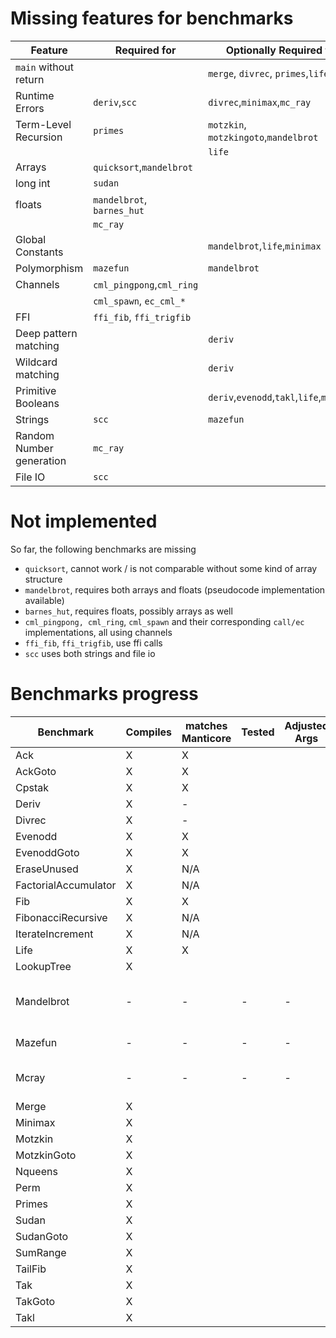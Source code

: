 # Missing features for benchmarks

| Feature                       | Required for              | Optionally Required for                  |
| ----------------------------- | ------------------------- | ---------------------------------------- |
| `main` without return         |                           | `merge`, `divrec`, `primes`,`life`       |
| Runtime Errors                | `deriv`,`scc`             | `divrec`,`minimax`,`mc_ray`              |
| Term-Level Recursion          | `primes`                  | `motzkin`, `motzkingoto`,`mandelbrot`    |
|                               |                           | `life`                                   |
| Arrays                        | `quicksort`,`mandelbrot`  |                                          |
| long int                      | `sudan`                   |                                          |
| floats                        | `mandelbrot`, `barnes_hut`|                                          |
|                               | `mc_ray`                  |                                          | 
| Global Constants              |                           | `mandelbrot`,`life`,`minimax`            |
| Polymorphism                  | `mazefun`                 | `mandelbrot`                             |
| Channels                      | `cml_pingpong`,`cml_ring` |                                          |
|                               | `cml_spawn`, `ec_cml_*`   |                                          | 
| FFI                           | `ffi_fib`, `ffi_trigfib`  |                                          |
| Deep pattern matching         |                           | `deriv`                                  |
| Wildcard matching             |                           | `deriv`                                  | 
| Primitive Booleans            |                           | `deriv`,`evenodd`,`takl`,`life`,`minimax`| 
| Strings                       | `scc`                     | `mazefun`                                |
| Random Number generation      | `mc_ray`                  |                                          |
| File IO                       | `scc`                     |                                          |

# Not implemented 

So far, the following benchmarks are missing 

* `quicksort`, cannot work / is not comparable without some kind of array structure
* `mandelbrot`, requires both arrays and floats (pseudocode implementation available)
* `barnes_hut`, requires floats, possibly arrays as well
* `cml_pingpong, cml_ring`, `cml_spawn` and their corresponding `call/ec` implementations, all using channels
* `ffi_fib`, `ffi_trigfib`, use ffi calls
* `scc` uses both strings and file io

# Benchmarks progress 

| Benchmark             | Compiles  | matches Manticore | Tested | Adjusted Args | Notes |
| --------------------- | --------- | ----------------- | ------ | ------------- | ----- |
| Ack                   | X         | X                 | 
| AckGoto               | X         | X                 |
| Cpstak                | X         | X                 |
| Deriv                 | X         | -                 | | | | does not raise runtime errors |
| Divrec                | X         | -                 | | | | does not raise runtime errors |
| Evenodd               | X         | X                 | 
| EvenoddGoto           | X         | X                 |
| EraseUnused           | X         | N/A               |
| FactorialAccumulator  | X         | N/A               |
| Fib                   | X         | X                 |
| FibonacciRecursive    | X         | N/A               |
| IterateIncrement      | X         | N/A               |
| Life                  | X         | X                 |
| LookupTree            | X         |                   |
| Mandelbrot            | -         | -                 | - | - | requires floats and arrays |
| Mazefun               | -         | -                 | - | - | requires strings           |
| Mcray                 | -         | -                 | - | - | requires floats and rng    | 
| Merge                 | X         |                   |
| Minimax               | X         |                   |
| Motzkin               | X         |                   |
| MotzkinGoto           | X         |                   |
| Nqueens               | X         |                   |
| Perm                  | X         |                   |
| Primes                | X         |                   |
| Sudan                 | X         |                   |
| SudanGoto             | X         |                   |
| SumRange              | X         |                   |
| TailFib               | X         |                   |
| Tak                   | X         |                   |
| TakGoto               | X         |                   |
| Takl                  | X         |                   |
